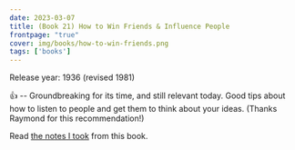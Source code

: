```yaml
---
date: 2023-03-07
title: (Book 21) How to Win Friends & Influence People
frontpage: "true"
cover: img/books/how-to-win-friends.png
tags: ['books']
---
```


Release year: 1936 (revised 1981)

👍 -- Groundbreaking for its time, and still relevant today. Good tips about how to listen to people and get them to think about your ideas. (Thanks Raymond for this recommendation!)

Read [the notes I took](/books/how-to-win-friends-and-influence-people.pdf) from this book.
